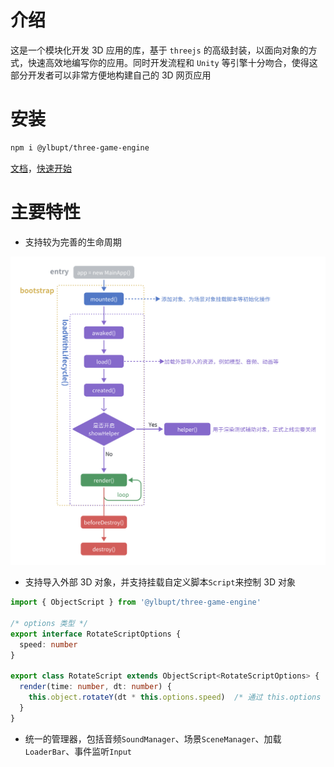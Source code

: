 # 介绍

这是一个模块化开发 3D 应用的库，基于 `threejs` 的高级封装，以面向对象的方式，快速高效地编写你的应用。同时开发流程和 `Unity` 等引擎十分吻合，使得这部分开发者可以非常方便地构建自己的 3D 网页应用

# 安装

```bash
npm i @ylbupt/three-game-engine
```

<a href="https://yanglebupt.github.io/npm-repo/#/APIs/MainApp">文档</a>，<a href="https://github.com/yanglebupt/npm-repo/tree/dev/packages/%40ylbupt/three-game-engine/start-demo">快速开始</a>

# 主要特性

- 支持较为完善的生命周期

![life-cycle](./docs/APIs/images/life-cycle.png)

- 支持导入外部 3D 对象，并支持挂载自定义脚本`Script`来控制 3D 对象

```typescript
import { ObjectScript } from '@ylbupt/three-game-engine'

/* options 类型 */
export interface RotateScriptOptions {
  speed: number
}

export class RotateScript extends ObjectScript<RotateScriptOptions> {
  render(time: number, dt: number) {
    this.object.rotateY(dt * this.options.speed)  /* 通过 this.options 访问传入的参数 */
  }
}

```

- 统一的管理器，包括音频`SoundManager`、场景`SceneManager`、加载`LoaderBar`、事件监听`Input`